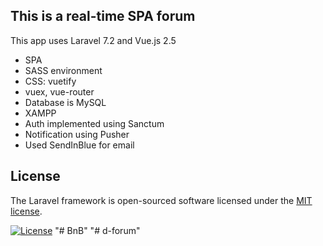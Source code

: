 ## This is a real-time SPA forum

This app uses Laravel 7.2 and Vue.js 2.5

- SPA
- SASS environment 
- CSS: vuetify
- vuex, vue-router
- Database is MySQL
- XAMPP
- Auth implemented using Sanctum
- Notification using Pusher
- Used SendInBlue for email

## License

The Laravel framework is open-sourced software licensed under the [MIT license](https://opensource.org/licenses/MIT).

[![License](https://img.shields.io/badge/License-Apache%202.0-blue.svg)](https://opensource.org/licenses/Apache-2.0)
"# BnB" 
"# d-forum" 
